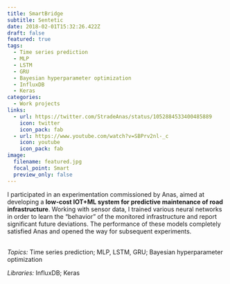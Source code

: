 ```yaml
---
title: SmartBridge
subtitle: Sentetic
date: 2018-02-01T15:32:26.422Z
draft: false
featured: true
tags:
  - Time series prediction
  - MLP
  - LSTM
  - GRU
  - Bayesian hyperparameter optimization
  - InfluxDB
  - Keras
categories:
  - Work projects
links:
  - url: https://twitter.com/StradeAnas/status/1052884533400485889
    icon: twitter
    icon_pack: fab
  - url: https://www.youtube.com/watch?v=SBPrv2nl-_c
    icon: youtube
    icon_pack: fab
image:
  filename: featured.jpg
  focal_point: Smart
  preview_only: false
---
```

I participated in an experimentation commissioned by Anas, aimed at developing a **low-cost IOT+ML system for predictive maintenance of road infrastructure**. Working with sensor data, I trained various neural networks in order to learn the “behavior” of the monitored infrastructure and report significant future deviations. The performance of these models completely satisfied Anas and opened the way for subsequent experiments.

\
*Topics:* Time series prediction; MLP, LSTM, GRU; Bayesian hyperparameter optimization

*Libraries:* InfluxDB; Keras
